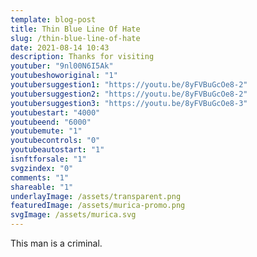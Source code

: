 ```yaml
---
template: blog-post
title: Thin Blue Line Of Hate
slug: /thin-blue-line-of-hate
date: 2021-08-14 10:43
description: Thanks for visiting
youtuber: "9nl00N6I5Ak"
youtubeshoworiginal: "1"
youtubersuggestion1: "https://youtu.be/8yFVBuGcOe8-2"
youtubersuggestion2: "https://youtu.be/8yFVBuGcOe8-2"
youtubersuggestion3: "https://youtu.be/8yFVBuGcOe8-3"
youtubestart: "4000"
youtubeend: "6000"
youtubemute: "1"
youtubecontrols: "0"
youtubeautostart: "1"
isnftforsale: "1"
svgzindex: "0"
comments: "1"
shareable: "1"
underlayImage: /assets/transparent.png
featuredImage: /assets/murica-promo.png
svgImage: /assets/murica.svg
---
```

This man is a criminal.



<!-- ZzTho_Cz8qo -->
